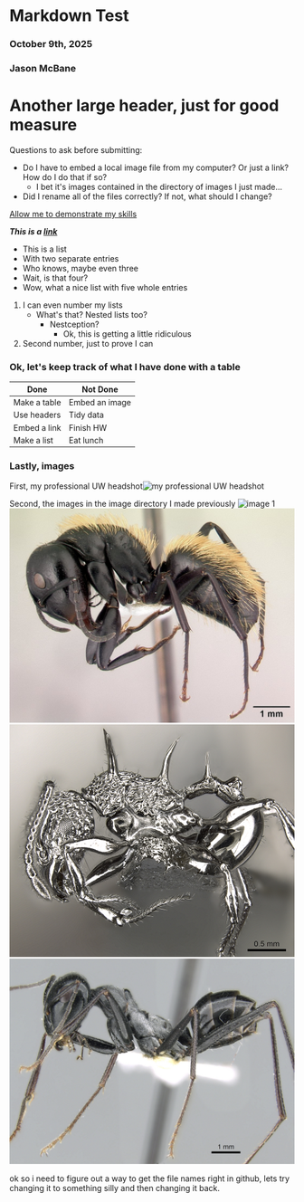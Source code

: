 # **Markdown Test**

### October 9th, 2025

### Jason McBane 

# Another large header, just for good measure

Questions to ask before submitting: 
- Do I have to embed a local image file from my computer? Or just a link? How do I do that if so?
    - I bet it's images contained in the directory of images I just made...
- Did I rename all of the files correctly? If not, what should I change? 


<ins>Allow me to demonstrate my skills<ins>

***This is a [link](https://youtu.be/dQw4w9WgXcQ?si=b7zG0Mg2zOp9T1Tl)***

- This is a list
- With two separate entries
- Who knows, maybe even three
- Wait, is that four? 
- Wow, what a nice list with five whole entries 
1) I can even number my lists 
    - What's that? Nested lists too? 
        - Nestception? 
            - Ok, this is getting a little ridiculous
2) Second number, just to prove I can

### Ok, let's keep track of what I have done with a table

| Done | Not Done |
| ------------- | ------------- |
| Make a table | Embed an image  |
| Use headers | Tidy data |
| Embed a link| Finish HW  |
| Make a list| Eat lunch|


### Lastly, images

First, my professional UW headshot![my professional UW headshot](https://bpb-us-e1.wpmucdn.com/sites.uw.edu/dist/2/14450/files/2025/09/McBane_Jason.jpg)

Second, the images in the image directory I made previously
![image 1](images/casent0172345_BOOOOrhytidoponera_metallica.jpg)
![image 2](images/casent0191696_camponotus_darwinii.jpg)
![image 3](images/casent0901788_p_1_high_acanthomyrmex_ferox.jpg)
![image 4](images/casent0906296_p_1_high_cataglyphis_fortis.jpg)

ok so i need to figure out a way to get the file names right in github, lets try changing it to something silly and then changing it back. 